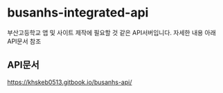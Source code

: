 # busanhs-integrated-api
부산고등학교 앱 및 사이트 제작에 필요할 것 같은 API서버입니다. 
자세한 내용 아래 API문서 참조

## API문서
https://khskeb0513.gitbook.io/busanhs-api/
